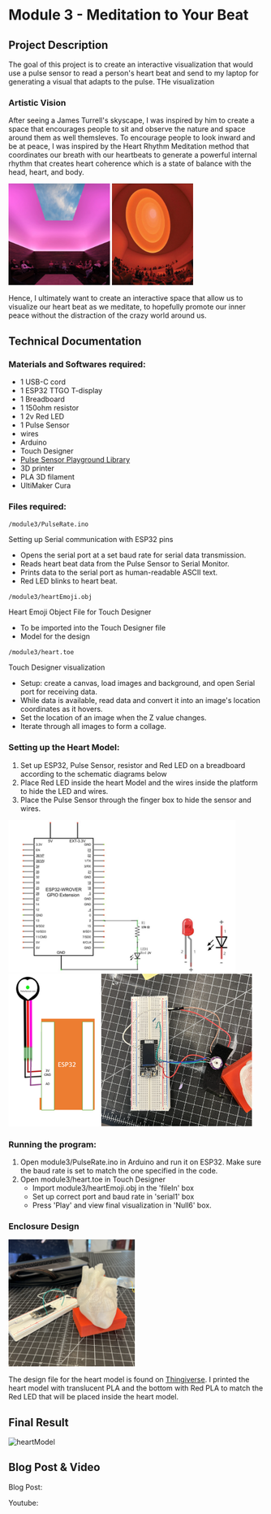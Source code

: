 # Module 3 - Meditation to Your Beat

## Project Description
The goal of this project is to create an interactive visualization that would use a pulse sensor to read a person's heart beat and send to my laptop for generating a visual that adapts to the pulse. THe visualization 

### Artistic Vision 

After seeing a James Turrell's skyscape, I was inspired by him to create a space that encourages people to sit and observe the nature and space around them as well themsleves. To encourage people to look inward and be at peace, I was inspired by the Heart Rhythm Meditation method that coordinates our 
breath with our heartbeats to generate a powerful internal rhythm that creates heart coherence which is a state of balance with the head, heart, and body.

<img src="../images/JamesTurrell1.jpeg" alt="Turrell 1" height="200">
<img src="../images/JamesTurrell2.jpeg" alt="Turrell 2" height="200">

Hence, I ultimately want to create an interactive space that allow us to visualize our heart beat as we meditate, to hopefully promote our inner peace without the distraction of the crazy world around us.  

## Technical Documentation

### Materials and Softwares required:
- 1 USB-C cord
- 1 ESP32 TTGO T-display
- 1 Breadboard
- 1 150ohm resistor
- 1 2v Red LED 
- 1 Pulse Sensor
- wires
- Arduino
- Touch Designer
- <a href="https://github.com/WorldFamousElectronics/PulseSensorPlayground">Pulse Sensor Playground Library</a></li>
- 3D printer
- PLA 3D filament
- UltiMaker Cura


### Files required: 
```
/module3/PulseRate.ino        
```
Setting up Serial communication with ESP32 pins
- Opens the serial port at a set baud rate for serial data transmission. 
- Reads heart beat data from the Pulse Sensor to Serial Monitor.
- Prints data to the serial port as human-readable ASCII text.
- Red LED blinks to heart beat.

```
/module3/heartEmoji.obj
```
Heart Emoji Object File for Touch Designer
- To be imported into the Touch Designer file 
- Model for the design

```
/module3/heart.toe
```
Touch Designer visualization
- Setup: create a canvas, load images and background, and open Serial port for receiving data.
- While data is available, read data and convert it into an image's location coordinates as it hovers.
- Set the location of an image when the Z value changes.
- Iterate through all images to form a collage.


### Setting up the Heart Model:  

1. Set up ESP32, Pulse Sensor, resistor and Red LED on a breadboard according to the schematic diagrams below
2. Place Red LED inside the heart Model and the wires inside the platform to hide the LED and wires.
3. Place the Pulse Sensor through the finger box to hide the sensor and wires.

<div style="display: inline-block;">
        <img src="../images/module3_schematic_diagram_LED.jpeg" alt="Schematic" height="300">
        <img src="../images/pulse_sensor_schematic.png" alt="Schematic" height="300">
        <img src="../images/pulse-sensor-wiring.jpeg" alt="wiring" height="300">
</div>


### Running the program:  
1. Open module3/PulseRate.ino in Arduino and run it on ESP32. Make sure the baud rate is set to match the one specified in the code.
2. Open module3/heart.toe in Touch Designer
    - Import module3/heartEmoji.obj in the 'fileIn' box 
    - Set up correct port and baud rate in 'serial1' box 
    - Press 'Play' and view final visualization in 'Null6' box.

### Enclosure Design
<div style="display: inline-block; height=300;">
    <img src="../images/heart_3Dmodel.jpeg" alt="heart 3D model" height="250">
</div>

The design file for the heart model is found on <a href="https://www.thingiverse.com/thing:1937314">Thingiverse</a>. I printed the heart model with
translucent PLA and the bottom with Red PLA to match the Red LED that will be placed inside the heart model. 


## Final Result 

<div style="display: inline-block; height=500;">
    <img src="../images/module3_heart.JPG" alt="heartModel" height="400">
</div>

## Blog Post & Video

Blog Post: 

Youtube: 